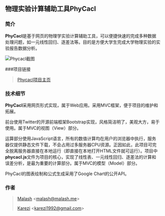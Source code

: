 ## 物理实验计算辅助工具PhyCacl

### 简介

**PhyCacl**是基于网页的物理学实验计算辅助工具，可以便捷快速的完成多种数据处理问题，如一元线性回归、逐差法等。目的是方便大学生完成大学物理实验的实验报告数据分析。

![Phycacl截图](http://malash.me/wp-content/uploads/2012/11/phycacl.png)

###项目链接

> [Phycacl项目主页](http://malash.me/project/phycacl "http://malash.me/project/phycacl")

### 技术细节

**PhyCacl**采用网页形式实现，属于Web应用。采用MVC框架，便于项目的维护和拓展。

前台使用Twitter的开源前端框架Bootstrap实现，风格简洁明了，美观大方，易于使用。属于MVC的视图（View）部分。

运算部分使用JavaScript语言，所有的数值计算均在用户的浏览器中执行，服务器仅提供静态文件下载，不会占用过多服务器CPU资源。正因如此，此项目可完全脱离服务器直接在本地运行（即直接在本地打开HTML文件就可运行）。项目中**phycacl.js**文件为项目的核心，实现了线性表、一元线性回归、逐差法的计算和误差分析，是最为重要的计算部分。属于MVC的模型（Model）部分。

PhyCacl的图表绘制和公式生成采用了Google Chart的公开API。

### 作者

> [Malash](http://malash.me/ "Malash") &lt;<malash@malash.me>&gt;
> 
> [Karezi](http://karezi.info/ "Karezi") &lt;<karezi1992@gmail.com>&gt;
